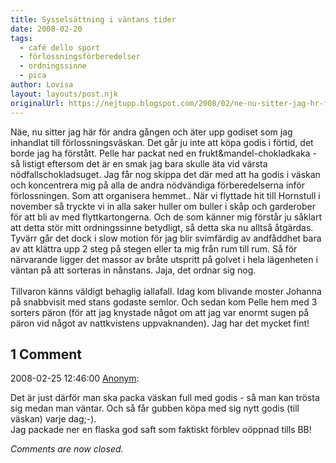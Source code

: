 ```yaml
---
title: Sysselsättning i väntans tider
date: 2008-02-20
tags: 
  - café dello sport
  - förlossningsförberedelser
  - ordningssinne
  - pica	
author: Lovisa
layout: layouts/post.njk
originalUrl: https://nejtupp.blogspot.com/2008/02/ne-nu-sitter-jag-hr-fr-andra-gngen-och.html
---
```


Näe, nu sitter jag här för andra gången och äter upp godiset som jag inhandlat till förlossningsväskan. Det går ju inte att köpa godis i förtid, det borde jag ha förstått. Pelle har packat ned en frukt&mandel-chokladkaka  -  så listigt eftersom det är en smak jag bara skulle äta vid värsta nödfallschokladsuget. Jag får nog skippa det där med att ha godis i väskan och koncentrera mig på alla de andra nödvändiga förberedelserna inför förlossningen. Som att organisera hemmet.. När vi flyttade hit till Hornstull i november så tryckte vi in alla saker huller om buller i skåp och garderober för att bli av med flyttkartongerna. Och de som känner mig förstår ju såklart att detta stör mitt ordningssinne betydligt, så detta ska nu alltså åtgärdas. Tyvärr går det dock i slow motion för jag blir svimfärdig av andfåddhet bara av att klättra upp 2 steg på stegen eller ta mig från rum till rum. Så för närvarande ligger det massor av bråte utspritt på golvet i hela lägenheten i väntan på att sorteras in nånstans. Jaja, det ordnar sig nog.<br>
<br>
Tillvaron känns väldigt behaglig iallafall. Idag kom blivande moster Johanna på snabbvisit med stans godaste semlor. Och sedan kom Pelle hem med 3 sorters päron (för att jag knystade något om att jag var enormt sugen på päron vid något av nattkvistens uppvaknanden). Jag har det mycket fint!

<div class="comments">
	<div class="comments-header"><h2>1 Comment</h2></div>
	<div class="comments-body">
			<div class="comment" id="comment-9122423516584731661">
				<p class="comment-header">
					<date datetime="2008-02-25T12:46:00.000+01:00">2008-02-25 12:46:00</date> 
					<a href="undefined" rel="nofollow">Anonym</a>:
				</p>
				<div class="comment-content"><p>Det är just därför man ska packa väskan full med godis - så man kan trösta sig medan man väntar. Och så får gubben köpa med sig nytt godis (till väskan) varje dag;-).<BR/>Jag packade ner en flaska god saft som faktiskt förblev oöppnad tills BB!</p></div>
				<div class="comment-footer"></div>
			</div></div>
	<p class="comments-footer"><em>Comments are now closed.</em></p>
</div>